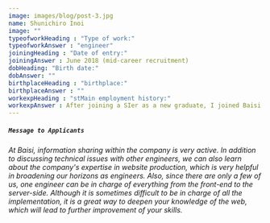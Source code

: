 ```yaml
---
image: images/blog/post-3.jpg
name: Shunichiro Inoi
image: ""
typeofworkHeading : "Type of work:"
typeofworkAnswer : "engineer"
joiningHeading : "Date of entry:"
joiningAnswer : June 2018 (mid-career recruitment)  
dobHeading: "Birth date:"
dobAnswer: ""
birthplaceHeading : "birthplace:"
birthplaceAnswer : ""
workexpHeading : "stMain employment history:"
workexpAnswer : After joining a SIer as a new graduate, I joined Baisi. 
---
```


##### **`Message to Applicants`**

###### At Baisi, information sharing within the company is very active. In addition to discussing technical issues with other engineers, we can also learn about the company's expertise in website production, which is very helpful in broadening our horizons as engineers. Also, since there are only a few of us, one engineer can be in charge of everything from the front-end to the server-side. Although it is sometimes difficult to be in charge of all the implementation, it is a great way to deepen your knowledge of the web, which will lead to further improvement of your skills.
